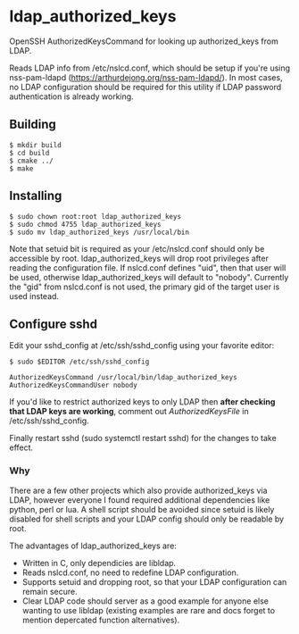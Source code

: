 # ldap_authorized_keys
OpenSSH AuthorizedKeysCommand for looking up authorized_keys from LDAP.

Reads LDAP info from /etc/nslcd.conf, which should be setup if you're using nss-pam-ldapd (https://arthurdejong.org/nss-pam-ldapd/). In most cases, no LDAP configuration should be required for this utility if LDAP password authentication is already working.

## Building
```
$ mkdir build
$ cd build
$ cmake ../
$ make
```

## Installing
```
$ sudo chown root:root ldap_authorized_keys
$ sudo chmod 4755 ldap_authorized_keys
$ sudo mv ldap_authorized_keys /usr/local/bin
```
Note that setuid bit is required as your /etc/nslcd.conf should only be accessible by root. ldap_authorized_keys will drop root privileges after reading the configuration file. If nslcd.conf defines "uid", then that user will be used, otherwise ldap_authorized_keys will default to "nobody". Currently the "gid" from nslcd.conf is not used, the primary gid of the target user is used instead.

## Configure sshd
Edit your sshd_config at /etc/ssh/sshd_config using your favorite editor:
```
$ sudo $EDITOR /etc/ssh/sshd_config

AuthorizedKeysCommand /usr/local/bin/ldap_authorized_keys
AuthorizedKeysCommandUser nobody
```
If you'd like to restrict authorized keys to only LDAP then **after checking that LDAP keys are working**, comment out *AuthorizedKeysFile* in /etc/ssh/sshd_config.

Finally restart sshd (sudo systemctl restart sshd) for the changes to take effect.

### Why
There are a few other projects which also provide authorized_keys via LDAP, however everyone I found required additional dependencies like python, perl or lua. A shell script should be avoided since setuid is likely disabled for shell scripts and your LDAP config should only be readable by root.

The advantages of ldap_authorized_keys are:
* Written in C, only dependicies are libldap.
* Reads nslcd.conf, no need to redefine LDAP configuration.
* Supports setuid and dropping root, so that your LDAP configuration can remain secure.
* Clear LDAP code should server as a good example for anyone else wanting to use libldap (existing examples are rare and docs forget to mention depercated function alternatives).
